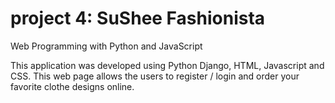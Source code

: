 # project 4: **SuShee Fashionista**

Web Programming with Python and JavaScript

This application was developed using Python Django, HTML, Javascript and CSS.
This web page allows the users to register / login and order your favorite clothe designs online. 

